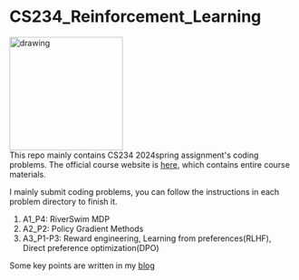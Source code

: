 # CS234_Reinforcement_Learning
<img src="Fig/RL.jpg" alt="drawing" style="width:200px;"/>\
This repo mainly contains CS234 2024spring assignment's coding problems. The official course website is [here](https://web.stanford.edu/class/cs234/), which contains entire course materials.

I mainly submit coding problems, you can follow the instructions in each problem directory to finish it.
1. A1_P4: RiverSwim MDP
2. A2_P2: Policy Gradient Methods
3. A3_P1-P3: Reward engineering, Learning from preferences(RLHF), Direct preference optimization(DPO)

Some key points are written in my [blog](https://www.zhihu.com/column/c_1787437165808025601)
